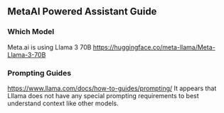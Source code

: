 ## MetaAI Powered Assistant Guide
### Which Model
Meta.ai is using Llama 3 70B
https://huggingface.co/meta-llama/Meta-Llama-3-70B
### Prompting Guides
https://www.llama.com/docs/how-to-guides/prompting/
It appears that Lllama does not have any special prompting requirements to best understand context like other models.